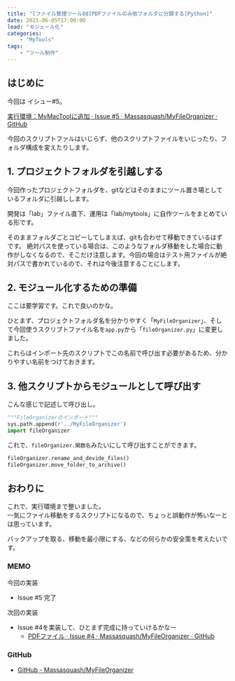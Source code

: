 ```yaml
---
title: "[ファイル整理ツール08]PDFファイルのみ他フォルダに分類する[Python]"
date: 2021-06-05T17:00:00
lead: "モジュール化"
categories: 
    - "MyTools"
tags: 
    - "ツール制作"
---
```


## はじめに
今回は イシュー#5。

[実行環境：MyMacToolに追加 · Issue #5 · Massasquash/MyFileOrganizer · GitHub](https://github.com/Massasquash/MyFileOrganizer/issues/5)

今回のスクリプトファルはいじらず、他のスクリプトファイルをいじったり、フォルダ構成を変えたりします。


## 1. プロジェクトフォルダを引越しする
今回作ったプロジェクトフォルダを、gitなどはそのままにツール置き場としているフォルダに引越しします。

開発は「lab」ファイル直下、運用は「lab/mytools」に自作ツールをまとめている形です。

そのままフォルダごとコピーしてしまえば、gitも合わせて移動できているはずです。
絶対パスを使っている場合は、このようなフォルダ移動をした場合に動作がしなくなるので、そこだけ注意します。今回の場合はテスト用ファイルが絶対パスで書かれているので、それは今後注意することにします。


## 2. モジュール化するための準備
ここは要学習です。これで良いのかな。  

ひとまず、プロジェクトフォルダ名を分かりやすく「`MyFileOrganizer`」、そして今回使うスクリプトファイル名を`app.py`から「`fileOrganizer.py`」に変更しました。

これらはインポート先のスクリプトでこの名前で呼び出す必要があるため、分かりやすい名前をつけておきます。


## 3. 他スクリプトからモジュールとして呼び出す
こんな感じで記述して呼び出し。

```python
"""FileOrganizerのインポート"""
sys.path.append(r'../MyFileOrganizer')
import fileOrganizer
```

これで、`fileOrganizer.関数名`みたいにして呼び出すことができます。
```python
fileOrganizer.rename_and_devide_files()
fileOrganizer.move_folder_to_archive()
```

## おわりに
これで、実行環境まで整いました。  
一気にファイル移動をするスクリプトになるので、ちょっと誤動作が怖いなーとは思っています。  

バックアップを取る、移動を最小限にする、などの何らかの安全策を考えたいです。  


### MEMO
今回の実装  
- Issue #5 完了

次回の実装
- Issue #4を実装して、ひとまず完成に持っていけるかなー
  - [PDFファイル · Issue #4 · Massasquash/MyFileOrganizer · GitHub](https://github.com/Massasquash/MyFileOrganizer/issues/4)
　
### GitHub
- [GitHub - Massasquash/MyFileOrganizer](https://github.com/Massasquash/MyFileOrganizer)
